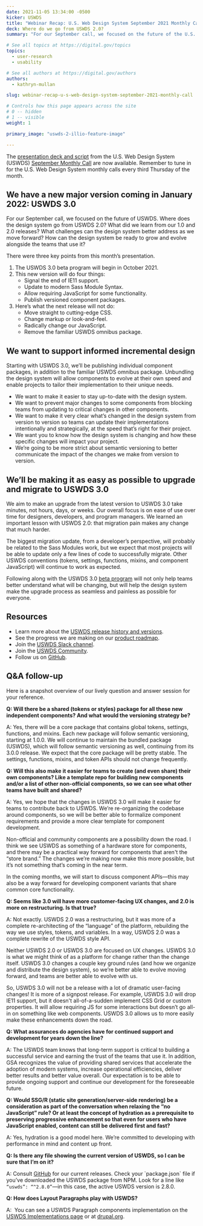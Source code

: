 ```yaml
---
date: 2021-11-05 13:34:00 -0500
kicker: USWDS
title: "Webinar Recap: U.S. Web Design System September 2021 Monthly Call"
deck: Where do we go from USWDS 2.0?
summary: "For our September call, we focused on the future of the U.S. Web Design System (USWDS): Where does the design system go from USWDS 2.0? What did we learn from our 1.0 and 2.0 releases? Read key points and takeaways from this month’s presentation."

# See all topics at https://digital.gov/topics
topics:
  - user-research
  - usability

# See all authors at https://digital.gov/authors
authors:
  - kathryn-mullan

slug: webinar-recap-u-s-web-design-system-september-2021-monthly-call

# Controls how this page appears across the site
# 0 -- hidden
# 1 -- visible
weight: 1

primary_image: "uswds-2-illio-feature-image"

---
```


The [presentation deck and script](https://designsystem.digital.gov/files/monthly-calls/uswds-monthly-call-september-2021-distro.pptx) from the U.S. Web Design System (USWDS) [September Monthly Call](https://digital.gov/event/2021/09/16/uswds-monthly-call-september-2021/) are now available. Remember to tune in for the U.S. Web Design System monthly calls every third Thursday of the month.

## We have a new major version coming in January 2022: USWDS 3.0

For our September call, we focused on the future of USWDS. Where does the design system go from USWDS 2.0? What did we learn from our 1.0 and 2.0 releases? What challenges can the design system better address as we move forward? How can the design system be ready to grow and evolve alongside the teams that use it? 

There were three key points from this month’s presentation. 

1. The USWDS 3.0 beta program will begin in October 2021.
2. This new version will do four things:
   * Signal the end of IE11 support.
   * Update to modern Sass Module Syntax.
   * Allow requiring JavaScript for some functionality.
   * Publish versioned component packages.
3. Here’s what the next release will not do:
   * Move straight to cutting-edge CSS.
   * Change markup or look-and-feel.
   * Radically change our JavaScript.
   * Remove the familiar USWDS omnibus package.

## We want to support informed incremental design

Starting with USWDS 3.0, we’ll be publishing individual component packages, in addition to the familiar USWDS omnibus package. Unbundling the design system will allow components to evolve at their own speed and enable projects to tailor their implementation to their unique needs.

* We want to make it easier to stay up-to-date with the design system.
* We want to prevent major changes to some components from blocking teams from updating to critical changes in other components.
* We want to make it very clear what’s changed in the design system from version to version so teams can update their implementations intentionally and strategically, at the speed that’s right for their project.
* We want you to know how the design system is changing and how these specific changes will impact your project.
* We’re going to be more strict about semantic versioning to better communicate the impact of the changes we make from version to version.

## We’ll be making it as easy as possible to upgrade and migrate to USWDS 3.0

We aim to make an upgrade from the latest version to USWDS 3.0 take minutes, not hours, days, or weeks. Our overall focus is on ease of use over time for designers, developers, and program managers. We learned an important lesson with USWDS 2.0: that migration pain makes any change that much harder.

The biggest migration update, from a developer’s perspective, will probably be related to the Sass Modules work, but we expect that most projects will be able to update only a few lines of code to successfully migrate. Other USWDS conventions (tokens, settings, functions, mixins, and component JavaScript) will continue to work as expected.

Following along with the USWDS 3.0 [beta program](https://github.com/uswds/uswds/discussions/4365) will not only help teams better understand what will be changing, but will help the design system make the upgrade process as seamless and painless as possible for everyone.

## Resources

* Learn more about the [USWDS release history and versions](https://github.com/uswds/uswds/releases).
* See the progress we are making on our [product roadmap](https://designsystem.digital.gov/about/product-roadmap/).
* Join the [USWDS Slack channel](https://chat.18f.gov/). 
* Join the [USWDS Community](https://designsystem.digital.gov/about/community/).
* Follow us on [GitHub](https://github.com/uswds).

## Q&A follow-up

Here is a snapshot overview of our lively question and answer session for your reference.

**Q: Will there be a shared (tokens or styles) package for all these new independent components? And what would the versioning strategy be?**

A: Yes, there will be a core package that contains global tokens, settings, functions, and mixins. Each new package will follow semantic versioning, starting at 1.0.0. We will continue to maintain the bundled package (USWDS), which will follow semantic versioning as well, continuing from its 3.0.0 release. We expect that the core package will be pretty stable. The settings, functions, mixins, and token APIs should not change frequently.

**Q: Will this also make it easier for teams to create (and even share) their own components? Like a template repo for building new components and/or a list of other non-official components, so we can see what other teams have built and shared?**

A: Yes, we hope that the changes in USWDS 3.0 will make it easier for teams to contribute back to USWDS. We’re re-organizing the codebase around components, so we will be better able to formalize component requirements and provide a more clear template for component development.

Non-official and community components are a possibility down the road. I think we see USWDS as something of a hardware store for components, and there may be a practical way forward for components that aren't the “store brand.” The changes we’re making now make this more possible, but it’s not something that’s coming in the near term.

In the coming months, we will start to discuss component APIs—this may also be a way forward for developing component variants that share common core functionality.

**Q: Seems like 3.0 will have more customer-facing UX changes, and 2.0 is more on restructuring. Is that true?**

A: Not exactly. USWDS 2.0 was a restructuring, but it was more of a complete re-architecting of the “language” of the platform, rebuilding the way we use styles, tokens, and variables. In a way, USWDS 2.0 was a complete rewrite of the USWDS style API. 

Neither USWDS 2.0 or USWDS 3.0 are focused on UX changes. USWDS 3.0 is what we might think of as a platform for change rather than the change itself. USWDS 3.0 changes a couple key ground rules (and how we organize and distribute the design system), so we’re better able to evolve moving forward, and teams are better able to evolve with us.

So, USWDS 3.0 will not be a release with a lot of dramatic user-facing changes! It is more of a signpost release. For example, USWDS 3.0 will drop IE11 support, but it doesn't all-of-a-sudden implement CSS Grid or custom properties. It will allow requiring JS for some interactions but doesn’t go all-in on something like web components. USWDS 3.0 allows us to more easily make these enhancements down the road.

**Q: What assurances do agencies have for continued support and development for years down the line?**

A: The USWDS team knows that long-term support is critical to building a successful service and earning the trust of the teams that use it. In addition, GSA recognizes the value of providing shared services that accelerate the adoption of modern systems, increase operational efficiencies, deliver better results and better value overall. Our expectation is to be able to provide ongoing support and continue our development for the foreseeable future.

**Q: Would SSG/R (static site generation/server-side rendering) be a consideration as part of the conversation when relaxing the “no JavaScript” rule? Or at least the concept of hydration as a prerequisite to preserving progressive enhancement so that even for users who have JavaScript enabled, content can still be delivered first and fast?** 

A: Yes, hydration is a good model here. We’re committed to developing with performance in mind and content up front.

**Q: Is there any file showing the current version of USWDS, so I can be sure that I’m on it?**  

A: Consult [GitHub](https://github.com/uswds/uswds/releases) for our current releases. Check your \`package.json\` file if you’ve downloaded the USWDS package from NPM. Look for a line like `“uswds”: “^2.8.0”`&mdash;in this case, the active USWDS version is 2.8.0.

**Q: How does Layout Paragraphs play with USWDS?**

A:  You can see a USWDS Paragraph components implementation on the [USWDS Implementations page](https://designsystem.digital.gov/documentation/implementations) or at [drupal.org](https://www.drupal.org/project/uswds_paragraph_components).
